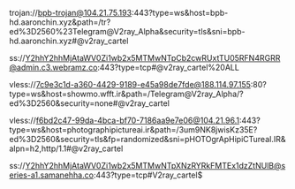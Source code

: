 
trojan://bpb-trojan@104.21.75.193:443?type=ws&host=bpb-hd.aaronchin.xyz&path=/tr?ed%3D2560%23Telegram@V2ray_Alpha&security=tls&sni=bpb-hd.aaronchin.xyz#@v2ray_cartel

ss://Y2hhY2hhMjAtaWV0Zi1wb2x5MTMwNTpCb2cwRUxtTU05RFN4RGRR@admin.c3.webramz.co:443?type=tcp#@v2ray_cartel%20ALL

vless://7c9e3c1d-a360-4429-9189-e45a98de7fde@188.114.97.155:80?type=ws&host=showmo.wfft.ir&path=/Telegram@V2ray_Alpha/?ed%3D2560&security=none#@v2ray_cartel

vless://f6bd2c47-99da-4bca-bf70-7186aa9e7e06@104.21.96.1:443?type=ws&host=photographipictureai.ir&path=/3um9NK8jwisKz35E?ed%3D2560&security=tls&fp=randomized&sni=pHOTOgrApHipiCTureaI.IR&alpn=h2,http/1.1#@v2ray_cartel

ss://Y2hhY2hhMjAtaWV0Zi1wb2x5MTMwNTpXNzRYRkFMTEx1dzZtNUlB@series-a1.samanehha.co:443?type=tcp#V2ray_cartel$
